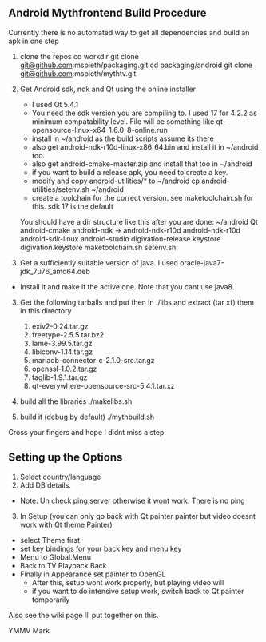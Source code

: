 Android Mythfrontend Build Procedure
------------------------------------

Currently there is no automated way to get all dependencies and build an apk in one step

1. clone the repos
   cd workdir
   git clone git@github.com:mspieth/packaging.git
   cd packaging/android
   git clone git@github.com:mspieth/mythtv.git

1. Get Android sdk, ndk and Qt using the online installer
   * I used Qt 5.4.1
   * You need the sdk version you are compiling to. I used 17 for 4.2.2 as minimum
     compatability level. File will be something like qt-opensource-linux-x64-1.6.0-8-online.run
   * install in ~/android as the build scripts assume its there
   * also get android-ndk-r10d-linux-x86_64.bin and install it in ~/android too.
   * also get android-cmake-master.zip and install that too in ~/android
   * if you want to build a release apk, you need to create a key.
   * modify and copy android-utilities/* to ~/android
       cp android-utilities/setenv.sh ~/android
   * create a toolchain for the correct version. see maketoolchain.sh for this. sdk 17 is the default

   You should have a dir structure like this after you are done:
   ~/android
	Qt
	android-cmake
	android-ndk -> android-ndk-r10d
	android-ndk-r10d
	android-sdk-linux
	android-studio
	digivation-release.keystore
	digivation.keystore
	maketoolchain.sh
	setenv.sh

2. Get a sufficiently suitable version of java. I used oracle-java7-jdk_7u76_amd64.deb
  * Install it and make it the active one. Note that you cant use java8.

3. Get the following tarballs and put then in ./libs and extract (tar xf) them in this directory
   1. exiv2-0.24.tar.gz
   2. freetype-2.5.5.tar.bz2
   3. lame-3.99.5.tar.gz
   4. libiconv-1.14.tar.gz
   5. mariadb-connector-c-2.1.0-src.tar.gz
   6. openssl-1.0.2.tar.gz
   7. taglib-1.9.1.tar.gz
   8. qt-everywhere-opensource-src-5.4.1.tar.xz

4. build all the libraries
   ./makelibs.sh

5. build it (debug by default)
   ./mythbuild.sh

Cross your fingers and hope I didnt miss a step.

Setting up the Options
----------------------

1. Select country/language
2. Add DB details.
  * Note: Un check ping server otherwise it wont work. There is no ping
3. In Setup (you can only go back with Qt painter painter but video doesnt work with Qt theme Painter)
  * select Theme first
  * set key bindings for your back key and menu key
  * Menu to Global.Menu
  * Back to TV Playback.Back
  * Finally in Appearance set painter to OpenGL
    * After this, setup wont work properly, but playing video will
    * if you want to do intensive setup work, switch back to Qt painter temporarily



Also see the wiki page Ill put together on this.

YMMV
Mark
